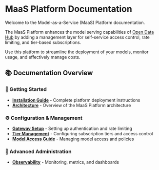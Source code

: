 # MaaS Platform Documentation

Welcome to the Model-as-a-Service (MaaS) Platform documentation.

The MaaS Platform enhances the model serving capabilities of [Open Data Hub](https://github.com/opendatahub-io) by adding a management layer for self-service access control, rate limiting, and tier-based subscriptions.

Use this platform to streamline the deployment of your models, monitor usage, and effectively manage costs.

## 📚 Documentation Overview

### 🚀 Getting Started

- **[Installation Guide](installation.md)** - Complete platform deployment instructions
- **[Architecture](architecture.md)** - Overview of the MaaS Platform architecture

### ⚙️ Configuration & Management

- **[Gateway Setup](gateway-setup.md)** - Setting up authentication and rate limiting
- **[Tier Management](tier-management.md)** - Configuring subscription tiers and access control
- **[Model Access Guide](model-access.md)** - Managing model access and policies

### 🔧 Advanced Administration

- **[Observability](observability.md)** - Monitoring, metrics, and dashboards
